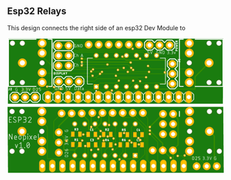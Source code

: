 ## Esp32 Relays
This design connects the right side of an esp32 Dev Module to 

![Top Side](/assets/neopixelTop.png "Top View")
![Bottom Side](/assets/neopixelBottom.png "Bottom View")
